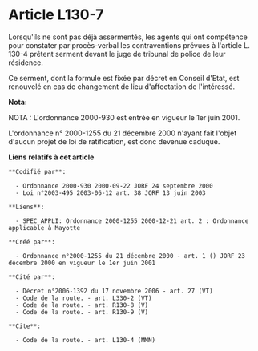 # Article L130-7

Lorsqu'ils ne sont pas déjà assermentés, les agents qui ont compétence pour constater par procès-verbal les contraventions
prévues à l'article L. 130-4 prêtent serment devant le juge de tribunal de police de leur résidence.

Ce serment, dont la formule est fixée par décret en Conseil d'Etat, est renouvelé en cas de changement de lieu d'affectation
de l'intéressé.

**Nota:**

NOTA : L'ordonnance 2000-930 est entrée en vigueur le 1er juin 2001.

L'ordonnance n° 2000-1255 du 21 décembre 2000 n'ayant fait l'objet d'aucun projet de loi de ratification, est donc devenue
caduque.

**Liens relatifs à cet article**

	**Codifié par**:

	  - Ordonnance 2000-930 2000-09-22 JORF 24 septembre 2000
	  - Loi n°2003-495 2003-06-12 art. 38 JORF 13 juin 2003

	**Liens**:

	  - SPEC_APPLI: Ordonnance 2000-1255 2000-12-21 art. 2 : Ordonnance applicable à Mayotte

	**Créé par**:

	  - Ordonnance n°2000-1255 du 21 décembre 2000 - art. 1 () JORF 23 décembre 2000 en vigueur le 1er juin 2001

	**Cité par**:

	  - Décret n°2006-1392 du 17 novembre 2006 - art. 27 (VT)
	  - Code de la route. - art. L330-2 (VT)
	  - Code de la route. - art. R130-8 (V)
	  - Code de la route. - art. R130-9 (V)

	**Cite**:

	  - Code de la route. - art. L130-4 (MMN)

